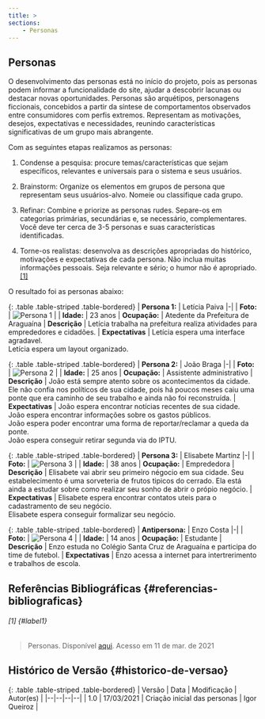 ```yaml
---
title: >
sections:
    - Personas
---
```


## Personas

O desenvolvimento das personas está no início do projeto, pois as personas podem informar a funcionalidade do site, ajudar a descobrir lacunas ou destacar novas oportunidades.
Personas são arquétipos, personagens ficcionais, concebidos a partir da síntese de comportamentos observados entre consumidores com perfis extremos. Representam as motivações, desejos, expectativas e necessidades, reunindo características significativas de um grupo mais abrangente.

Com as seguintes etapas realizamos as personas:
1. Condense a pesquisa: procure temas/características que sejam específicos, relevantes e universais para o sistema e seus usuários.

2. Brainstorm: Organize os elementos em grupos de persona que representam seus usuários-alvo. Nomeie ou classifique cada grupo.

3. Refinar: Combine e priorize as personas rudes. Separe-os em categorias primárias, secundárias e, se necessário, complementares. Você deve ter cerca de 3-5 personas e suas características identificadas.

4. Torne-os realistas: desenvolva as descrições apropriadas do histórico, motivações e expectativas de cada persona. Não inclua muitas informações pessoais. Seja relevante e sério; o humor não é apropriado. [[1]](#label1)

O resultado foi as personas abaixo:

<div class="table-responsive">

{: .table .table-striped .table-bordered}
| **Persona 1:** | Letícia Paiva
|-| 
| **Foto:** | ![Persona 1](assets/images/personas/Persona1.jpeg) | 
| **Idade:** | 23 anos
| **Ocupação:** | Atedente da Prefeitura de Araguaína
| **Descrição** | Letícia trabalha na prefeitura realiza atividades para emprededores e cidadões.
| **Expectativas** | Letícia espera uma interface agradavel.<br>Letícia espera um layout organizado.

</div>

<div class="table-responsive">

{: .table .table-striped .table-bordered}
| **Persona 2:** | João Braga
|-|
| **Foto:** | ![Persona 2](assets/images/personas/Persona2.jpeg) | 
| **Idade:** | 25 anos
| **Ocupação:** | Assistente administrativo
| **Descrição** | João está sempre atento sobre os acontecimentos da cidade. Ele não confia nos políticos de sua cidade, pois há poucos meses caiu uma ponte que era caminho de seu trabalho e ainda não foi reconstruída.
| **Expectativas** | João espera encontrar notícias recentes de sua cidade.<br> João espera encontrar informações sobre os gastos públicos.<br>João espera poder encontrar uma forma de reportar/reclamar a queda da ponte.<br>João espera conseguir retirar segunda via do IPTU.


</div>

<div class="table-responsive">

{: .table .table-striped .table-bordered}
| **Persona 3:** | Elisabete Martinz
|-| 
| **Foto:** | ![Persona 3](assets/images/personas/Persona3.jpeg) | 
| **Idade:** | 38 anos
| **Ocupação:** | Emprededora
| **Descrição** | Elisabete vai abrir seu primeiro négocio em sua cidade. Seu estabelecimento é uma sorveteria de frutos tipicos do cerrado. Ela está ainda a estudar sobre como realizar seu sonho de abrir o própio negócio.
| **Expectativas** | Elisabete espera encontrar contatos uteis para o cadastramento de seu negócio.<br>Elisabete espera conseguir formalizar seu negócio.

</div>

<div class="table-responsive">

{: .table .table-striped .table-bordered}
| **Antipersona:** | Enzo Costa
|-|
| **Foto:** | ![Persona 4](assets/images/personas/Persona4.jpeg) | 
| **Idade:** | 14 anos
| **Ocupação:** | Estudante
| **Descrição** | Enzo estuda no Colégio Santa Cruz de Araguaína e participa do time de futebol.
| **Expectativas** | Enzo acessa a internet para intertrerimento e trabalhos de escola.

</div>

## Referências Bibliográficas {#referencias-bibliograficas}

###### [1] {#label1}
> Personas. Disponível [aqui](https://www.usability.gov/how-to-and-tools/methods/personas.html). Acesso em 11 de mar. de 2021

## Histórico de Versão {#historico-de-versao}

<div class="table-responsive">

{: .table .table-striped .table-bordered}
| Versão | Data | Modificação | Autor(es) |
|--|--|--|--|
| 1.0 | 17/03/2021 | Criação inicial das personas | Igor Queiroz |

</div>